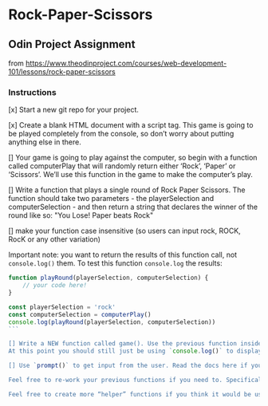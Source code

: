# Rock-Paper-Scissors

## Odin Project Assignment
from https://www.theodinproject.com/courses/web-development-101/lessons/rock-paper-scissors

### Instructions

[x] Start a new git repo for your project.

[x] Create a blank HTML document with a script tag. This game is going to be played completely from the console, so don’t worry about putting anything else in there.

[] Your game is going to play against the computer, so begin with a function called computerPlay that will randomly return either ‘Rock’, ‘Paper’ or ‘Scissors’. We’ll use this function in the game to make the computer’s play.

[] Write a function that plays a single round of Rock Paper Scissors. The function should take two parameters - the playerSelection and computerSelection - and then return a string that declares the winner of the round like so: "You Lose! Paper beats Rock"

[] make your function case insensitive (so users can input rock, ROCK, RocK or any other variation)

Important note: you want to return the results of this function call, not `console.log()` them. To test this function `console.log` the results:

``` javascript
function playRound(playerSelection, computerSelection) {
	// your code here!
}

const playerSelection = 'rock'
const computerSelection = computerPlay()
console.log(playRound(playerSelection, computerSelection))
​```

[] Write a NEW function called game(). Use the previous function inside of this one to play a 5 round game that keeps score and reports a winner or loser at the end.
At this point you should still just be using `console.log()` to display the results of each round and the winner at the end.

[] Use `prompt()` to get input from the user. Read the docs here if you need to. https://developer.mozilla.org/en-US/docs/Web/API/Window/prompt

Feel free to re-work your previous functions if you need to. Specifically, you might want to change the return value to something more useful.

Feel free to create more “helper” functions if you think it would be useful.